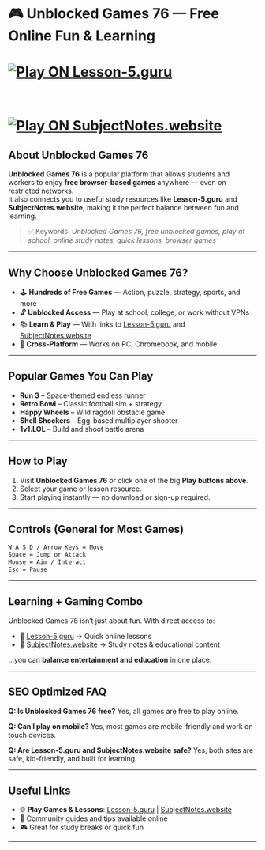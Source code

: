 

# 🎮 Unblocked Games 76 — Free Online Fun & Learning

<p align="center">
<h1>  <a href="https://k12guru.nl" target="_blank">
    <img src="https://img.shields.io/badge/🚀-Play%20 on k12guru.nl-blue?style=for-the-badge&logo=google-chrome" alt="Play ON Lesson-5.guru">
  </a></h1>
  &nbsp;
<h1>  <a href="https://lessonhub.guru/" target="_blank">
    <img src="https://img.shields.io/badge/🎒-Play%20 on LESSONHUB.GURU-green?style=for-the-badge&logo=google-chrome" alt="Play ON SubjectNotes.website">
  </a></h1>
</p>


## About Unblocked Games 76
**Unblocked Games 76** is a popular platform that allows students and workers to enjoy **free browser-based games** anywhere — even on restricted networks.  
It also connects you to useful study resources like **Lesson-5.guru** and **SubjectNotes.website**, making it the perfect balance between fun and learning.  

> ✅ Keywords: *Unblocked Games 76, free unblocked games, play at school, online study notes, quick lessons, browser games*

---

## Why Choose Unblocked Games 76?
- 🕹️ **Hundreds of Free Games** — Action, puzzle, strategy, sports, and more  
- 🔓 **Unblocked Access** — Play at school, college, or work without VPNs  
- 📚 **Learn & Play** — With links to [Lesson-5.guru](https://lesson-5.guru) and [SubjectNotes.website](https://subjectnotes.website/)  
- 📱 **Cross-Platform** — Works on PC, Chromebook, and mobile  

---

## Popular Games You Can Play
- **Run 3** – Space-themed endless runner  
- **Retro Bowl** – Classic football sim + strategy  
- **Happy Wheels** – Wild ragdoll obstacle game  
- **Shell Shockers** – Egg-based multiplayer shooter  
- **1v1.LOL** – Build and shoot battle arena  

---

## How to Play
1. Visit **Unblocked Games 76** or click one of the big **Play buttons above**.  
2. Select your game or lesson resource.  
3. Start playing instantly — no download or sign-up required.  

---

## Controls (General for Most Games)
```txt
W A S D / Arrow Keys = Move
Space = Jump or Attack
Mouse = Aim / Interact
Esc = Pause
````

---

## Learning + Gaming Combo

Unblocked Games 76 isn’t just about fun. With direct access to:

* 🚀 [Lesson-5.guru](https://lesson-5.guru) → Quick online lessons
* 🎒 [SubjectNotes.website](https://subjectnotes.website/) → Study notes & educational content

…you can **balance entertainment and education** in one place.

---

## SEO Optimized FAQ

**Q: Is Unblocked Games 76 free?**
Yes, all games are free to play online.

**Q: Can I play on mobile?**
Yes, most games are mobile-friendly and work on touch devices.

**Q: Are Lesson-5.guru and SubjectNotes.website safe?**
Yes, both sites are safe, kid-friendly, and built for learning.

---

## Useful Links

* 🌐 **Play Games & Lessons**: [Lesson-5.guru](https://lesson-5.guru) | [SubjectNotes.website](https://subjectnotes.website/)
* 📘 Community guides and tips available online
* 🎮 Great for study breaks or quick fun

---


